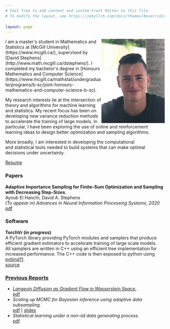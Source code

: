 ```yaml
---
# Feel free to add content and custom Front Matter to this file.
# To modify the layout, see https://jekyllrb.com/docs/themes/#overriding-theme-defaults

layout: page
---
```

<img style="float: right;" src="files/picture.jpg" width="200" height="266">
I am a master's student in Mathematics and Statistics at
[McGill University](https://www.mcgill.ca/),
supervised by [David Stephens](http://www.math.mcgill.ca/dstephens/).
I completed my bachelor's degree in
[Honours Mathematics and Computer Science](https://www.mcgill.ca/mathstat/undergraduate/programs/b-sc/joint-honours-mathematics-and-computer-science-b-sc).


My research interests lie at the intersection of theory and algorithms
for machine learning and statistics. My recent focus
has been on developing new variance reduction methods to
accelerate the training of large models.
In particular, I have been exploring the use of online and reinforcement
learning ideas to design better optimization and sampling algorithms.


More broadly, I am interested in developing the computational  
and statistical tools needed to build systems that can make optimal  
decisions under uncertainty.

[Resume](files/resume.pdf)


### Papers ###
**Adaptive Importance Sampling for Finite-Sum
Optimization and Sampling with Decreasing Step-Sizes.**  
Ayoub El Hanchi, David A. Stephens  
*(To appear in) Advances in Neural Information Processing Systems, 2020*  
<a href="files/paper_1.pdf">pdf</a>


### Software ###
**TorchVr (in progress)**  
A PyTorch library providing PyTorch modules and samplers that produce efficient gradient estimators to accelerate training of large scale models.  
All samplers are written in C++ using an efficient tree implementation for increased performance.
The C++ code is then exposed to python
using [pybind11](https://github.com/pybind/pybind11).  
<a href="files/code_1.zip">source

### Previous Reports  ###
+ *Langevin Diffusion as Gradient Flow in Wasserstein Space.*  
<a href="files/report_4.pdf">pdf</a>
+ *Scaling up MCMC for Bayesian inference using adaptive data subsampling.*  
<a href="files/report_3.pdf">pdf</a> \|
<a href="files/presentation_2.pdf">slides</a>
+ *Statistical learning under a non-iid data generating process.*  
<a href="files/report_2.pdf">pdf</a>
